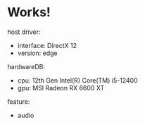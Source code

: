 # Works!
host driver:
- interface: DirectX 12
- version: edge

hardwareDB:
- cpu: 12th Gen Intel(R) Core(TM) i5-12400
- gpu: MSI Radeon RX 6600 XT

feature:
- audio
